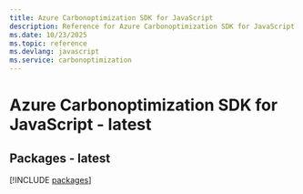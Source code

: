 ```yaml
---
title: Azure Carbonoptimization SDK for JavaScript
description: Reference for Azure Carbonoptimization SDK for JavaScript
ms.date: 10/23/2025
ms.topic: reference
ms.devlang: javascript
ms.service: carbonoptimization
---
```

# Azure Carbonoptimization SDK for JavaScript - latest
## Packages - latest
[!INCLUDE [packages](carbonoptimization-index.md)]